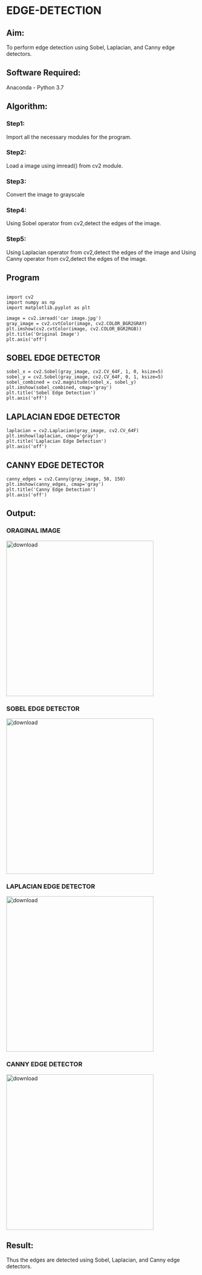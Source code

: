 # EDGE-DETECTION
## Aim:
To perform edge detection using Sobel, Laplacian, and Canny edge detectors.

## Software Required:
Anaconda - Python 3.7

## Algorithm:
### Step1:
Import all the necessary modules for the program.

### Step2:
Load a image using imread() from cv2 module.

### Step3:
Convert the image to grayscale

### Step4:
Using Sobel operator from cv2,detect the edges of the image.

### Step5:

Using Laplacian operator from cv2,detect the edges of the image and Using Canny operator from cv2,detect the edges of the image.
## Program
```

import cv2
import numpy as np
import matplotlib.pyplot as plt

image = cv2.imread('car image.jpg')
gray_image = cv2.cvtColor(image, cv2.COLOR_BGR2GRAY)
plt.imshow(cv2.cvtColor(image, cv2.COLOR_BGR2RGB))
plt.title('Original Image')
plt.axis('off')

```
## SOBEL EDGE DETECTOR
```
sobel_x = cv2.Sobel(gray_image, cv2.CV_64F, 1, 0, ksize=5) 
sobel_y = cv2.Sobel(gray_image, cv2.CV_64F, 0, 1, ksize=5)  
sobel_combined = cv2.magnitude(sobel_x, sobel_y)  
plt.imshow(sobel_combined, cmap='gray')
plt.title('Sobel Edge Detection')
plt.axis('off')
```
## LAPLACIAN EDGE DETECTOR
```
laplacian = cv2.Laplacian(gray_image, cv2.CV_64F)
plt.imshow(laplacian, cmap='gray')
plt.title('Laplacian Edge Detection')
plt.axis('off')

```
##  CANNY EDGE DETECTOR
```
canny_edges = cv2.Canny(gray_image, 50, 150)
plt.imshow(canny_edges, cmap='gray')
plt.title('Canny Edge Detection')
plt.axis('off')
```
## Output:
### ORAGINAL IMAGE
<img width="389" height="411" alt="download" src="https://github.com/user-attachments/assets/aad13b65-8568-4d52-b178-e8af7607c953" />

### SOBEL EDGE DETECTOR

<img width="389" height="411" alt="download" src="https://github.com/user-attachments/assets/481c1c92-7772-49b5-bf00-c4550b5d09a0" />


### LAPLACIAN EDGE DETECTOR

<img width="389" height="411" alt="download" src="https://github.com/user-attachments/assets/2598b687-f748-416a-aca2-ec5045279310" />


### CANNY EDGE DETECTOR
<img width="389" height="411" alt="download" src="https://github.com/user-attachments/assets/38fa6a94-f733-40b1-9002-cf5d8efe206c" />

## Result:
Thus the edges are detected using Sobel, Laplacian, and Canny edge detectors.
